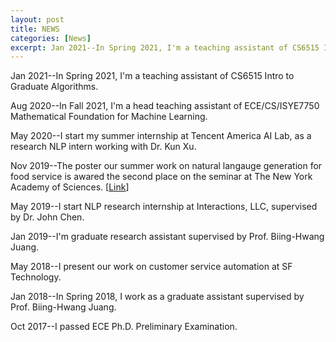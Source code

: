 ```yaml
---
layout: post
title: NEWS
categories: [News]
excerpt: Jan 2021--In Spring 2021, I'm a teaching assistant of CS6515 Intro to Graduate Algorithms.
---
```


Jan 2021--In Spring 2021, I'm a teaching assistant of CS6515 Intro to Graduate Algorithms.

Aug 2020--In Fall 2021, I'm a head teaching assistant of ECE/CS/ISYE7750 Mathematical Foundation for Machine Learning.

May 2020--I start my summer internship at Tencent America AI Lab, as a research NLP intern working with Dr. Kun Xu.

Nov 2019--The poster our summer work on natural langauge generation for food service is awared the second place on the seminar at The New York Academy of Sciences. [[Link](https://twitter.com/interactionsco/status/1198963196117299202?s=20)]

May 2019--I start NLP research internship at Interactions, LLC, supervised by Dr. John Chen.

Jan 2019--I'm graduate research assistant supervised by Prof. Biing-Hwang Juang.

May 2018--I present our work on customer service automation at SF Technology.

Jan 2018--In Spring 2018, I work as a graduate assistant supervised by Prof. Biing-Hwang Juang.

Oct 2017--I passed ECE Ph.D. Preliminary Examination.
